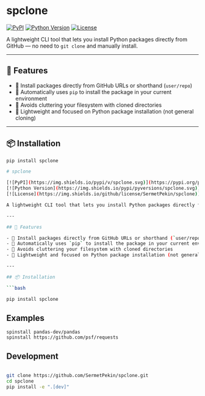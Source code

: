 
# spclone

[![PyPI](https://img.shields.io/pypi/v/spclone.svg)](https://pypi.org/project/spclone/)
[![Python Version](https://img.shields.io/pypi/pyversions/spclone.svg)](https://pypi.org/project/spclone/)
[![License](https://img.shields.io/github/license/SermetPekin/spclone)](https://github.com/SermetPekin/spclone/blob/main/LICENSE)

A lightweight CLI tool that lets you install Python packages directly from GitHub — no need to `git clone` and manually install.

---

## 🚀 Features

- 🔗 Install packages directly from GitHub URLs or shorthand (`user/repo`)
- 🐍 Automatically uses `pip` to install the package in your current environment
- 🧼 Avoids cluttering your filesystem with cloned directories
- 🧪 Lightweight and focused on Python package installation (not general cloning)

---

## 📦 Installation

```bash
pip install spclone
```

```bash
# spclone

[![PyPI](https://img.shields.io/pypi/v/spclone.svg)](https://pypi.org/project/spclone/)
[![Python Version](https://img.shields.io/pypi/pyversions/spclone.svg)](https://pypi.org/project/spclone/)
[![License](https://img.shields.io/github/license/SermetPekin/spclone)](https://github.com/SermetPekin/spclone/blob/main/LICENSE)

A lightweight CLI tool that lets you install Python packages directly from GitHub — no need to `git clone` and manually install.

---

## 🚀 Features

- 🔗 Install packages directly from GitHub URLs or shorthand (`user/repo`)
- 🐍 Automatically uses `pip` to install the package in your current environment
- 🧼 Avoids cluttering your filesystem with cloned directories
- 🧪 Lightweight and focused on Python package installation (not general cloning)

---

## 📦 Installation

```bash

pip install spclone

```

## Examples

```
spinstall pandas-dev/pandas
spinstall https://github.com/psf/requests
```

## Development 

```bash

git clone https://github.com/SermetPekin/spclone.git
cd spclone
pip install -e ".[dev]"

 
```